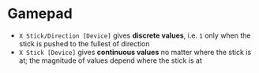 # Gamepad

- `X Stick/Direction [Device]` gives **discrete values**, i.e. `1` only when the
  stick is pushed to the fullest of direction
- `X Stick [Device]` gives **continuous values** no matter where the stick is
  at; the magnitude of values depend where the stick is at

